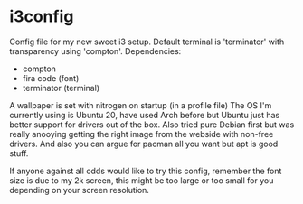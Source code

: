 # i3config
Config file for my new sweet i3 setup. Default terminal is 'terminator' with transparency using 'compton'.
Dependencies:
  - compton
  - fira code (font)
  - terminator (terminal)

  A wallpaper is set with nitrogen on startup (in a profile file)
The OS I'm currently using is Ubuntu 20, have used Arch before
but Ubuntu just has better support for drivers out of the box.
  Also tried pure Debian first but was really anooying getting
the right image from the webside with non-free drivers.
  And also you can argue for pacman all you want but apt is good
stuff.

  If anyone against all odds would like to try this config, remember
the font size is due to my 2k screen, this might be too large
or too small for you depending on your screen resolution.
